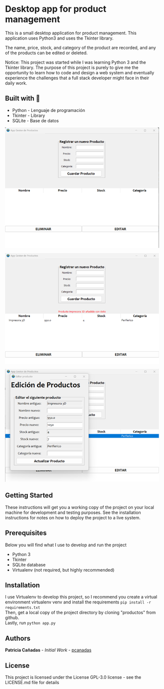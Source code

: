 # Desktop app for product management

This is a small desktop application for product management. This application uses Python3 and uses the Tkinter library.

The name, price, stock, and category of the product are recorded, and any of the products can be edited or deleted.

Notice: This project was started while I was learning Python 3 and the Tkinter library. The purpose of this project is purely to give me the opportunity to learn how to code and design a web system and eventually experience the challenges that a full stack developer might face in their daily work.

## Built with :nut_and_bolt:
- Python - Lenguaje de programación
- Tkinter - Library
- SQLite - Base de datos

![Image1][img1]

![Image2][img2]

![Image3][img3]

[img1]: /recursos/productos1.png
[img2]: /recursos/productos2.png
[img3]: /recursos/productos3.png

## Getting Started
These instructions will get you a working copy of the project on your local machine for development and testing purposes.
See the installation instructions for notes on how to deploy the project to a live system.

## Prerequisites
Below you will find what I use to develop and run the project

 - Python 3
 - Tkinter
 - SQLite database
 - Virtualenv (not required, but highly recommended)

## Installation
I use Virtualenv to develop this project, so I recommend you create a virtual environment virtualenv venv and install the requirements <code>pip install -r requirements.txt</code><br>
Then, get a local copy of the project directory by cloning "productos" from github. <br>
Lastly, run <code>python app.py</code>

## Authors
**Patricia Cañadas** - *Initial Work* - [pcanadas](https://github.com/pcanadas)

## License
This project is licensed under the License GPL-3.0 license - see the LICENSE.md file for details
